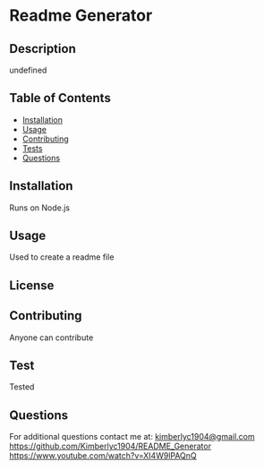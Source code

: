 # Readme Generator

## Description
undefined

## Table of Contents
  - [Installation](#installation)
  - [Usage](#usage)
  - [Contributing](#contributing)
  - [Tests](#tests)
  - [Questions](#questions)


## Installation
Runs on Node.js

## Usage
Used to create a readme file

 
## License

## Contributing
Anyone can contribute

## Test
Tested

## Questions

For additional questions contact me at:
kimberlyc1904@gmail.com
https://github.com/Kimberlyc1904/README_Generator
https://www.youtube.com/watch?v=XI4W9lPAQnQ
